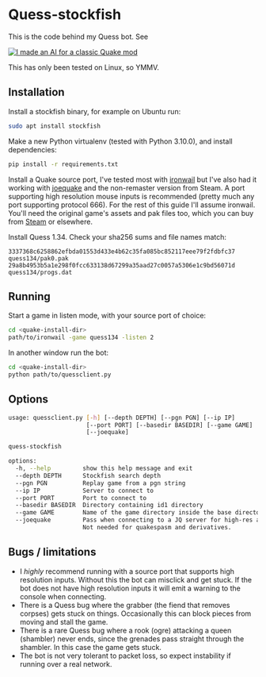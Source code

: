 # Quess-stockfish

This is the code behind my Quess bot.  See  

[![I made an AI for a classic Quake mod](https://img.youtube.com/vi/q1OlXfFsRX4/maxresdefault.jpg)](https://www.youtube.com/watch?v=q1OlXfFsRX4) 

This has only been tested on Linux, so YMMV.

## Installation

Install a stockfish binary, for example on Ubuntu run:

```bash
sudo apt install stockfish
```

Make a new Python virtualenv (tested with Python 3.10.0), and install
dependencies:

```bash
pip install -r requirements.txt
```

Install a Quake source port, I've tested most with
[ironwail](https://github.com/andrei-drexler/ironwail) but I've also had it
working with [joequake](https://github.com/j0zzz/JoeQuake) and the non-remaster
version from Steam.  A port supporting high resolution mouse inputs is
recommended (pretty much any port supporting protocol 666).  For the rest of
this guide I'll assume ironwail.  You'll need the original game's assets and
pak files too, which you can buy from
[Steam](https://store.steampowered.com/app/2310/Quake/) or elsewhere.

Install Quess 1.34.  Check your sha256 sums and file names match:

```
3337368c6258862efbda01553d433e4b62c35fa085bc852117eee79f2fdbfc37  quess134/pak0.pak
29a8b4953b5a1e298f0fcc633138d67299a35aad27c0057a5306e1c9bd56071d  quess134/progs.dat
```

## Running

Start a game in listen mode, with your source port of choice:

```bash
cd <quake-install-dir>
path/to/ironwail -game quess134 -listen 2
```

In another window run the bot:
```bash
cd <quake-install-dir>
python path/to/quessclient.py
```

## Options

```bash
usage: quessclient.py [-h] [--depth DEPTH] [--pgn PGN] [--ip IP]
                      [--port PORT] [--basedir BASEDIR] [--game GAME]
                      [--joequake]

quess-stockfish

options:
  -h, --help         show this help message and exit
  --depth DEPTH      Stockfish search depth
  --pgn PGN          Replay game from a pgn string
  --ip IP            Server to connect to
  --port PORT        Port to connect to
  --basedir BASEDIR  Directory containing id1 directory
  --game GAME        Name of the game directory inside the base directory
  --joequake         Pass when connecting to a JQ server for high-res angles.
                     Not needed for quakespasm and derivatives.
```

## Bugs / limitations

- I *highly* recommend running with a source port that supports high resolution
  inputs.  Without this the bot can misclick and get stuck. If the bot does not
  have high resolution inputs it will emit a warning to the console when
  connecting.
- There is a Quess bug where the grabber (the fiend that removes corpses) gets
  stuck on things.  Occasionally this can block pieces from moving and stall
  the game.
- There is a rare Quess bug where a rook (ogre) attacking a queen (shambler)
  never ends, since the grenades pass straight through the shambler.  In this
  case the game gets stuck.
- The bot is not very tolerant to packet loss, so expect instability if running
  over a real network.
